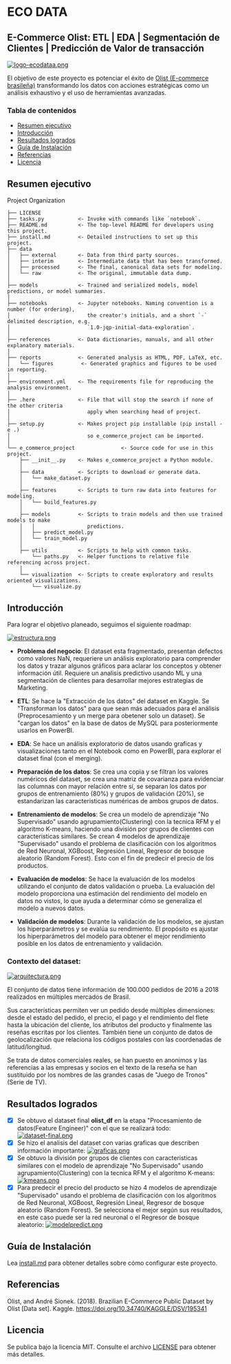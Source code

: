 # ECO DATA

## E-Commerce Olist: ETL | EDA | Segmentación de Clientes | Predicción de Valor de transacción

[![logo-ecodataa.png](https://i.postimg.cc/851LGQSX/logo-ecodataa.png)](https://postimg.cc/McFn0LX1)

El objetivo de este proyecto es potenciar el éxito de [Olist (E-commerce brasileña)](https://www.kaggle.com/datasets/olistbr/brazilian-ecommerce/data) transformando los datos con acciones estratégicas como un análisis exhaustivo y el uso de herramientas avanzadas.

### Tabla de contenidos
- [Resumen ejecutivo](#resumen_ejecutivo)
- [Introducción](#introducción)
- [Resultados logrados](#resultados_logrados)
- [Guía de Instalación](#guía_de_Instalación)
- [Referencias](#referencias)
- [Licencia](#licencia)

## Resumen ejecutivo

Project Organization

    ├── LICENSE
    ├── tasks.py           <- Invoke with commands like `notebook`.
    ├── README.md          <- The top-level README for developers using this project.
    ├── install.md         <- Detailed instructions to set up this project.
    ├── data
    │   ├── external       <- Data from third party sources.
    │   ├── interim        <- Intermediate data that has been transformed.
    │   ├── processed      <- The final, canonical data sets for modeling.
    │   └── raw            <- The original, immutable data dump.
    │
    ├── models             <- Trained and serialized models, model predictions, or model summaries.
    │
    ├── notebooks          <- Jupyter notebooks. Naming convention is a number (for ordering),
    │                         the creator's initials, and a short `-` delimited description, e.g.
    │                         `1.0-jqp-initial-data-exploration`.
    │
    ├── references         <- Data dictionaries, manuals, and all other explanatory materials.
    │
    ├── reports            <- Generated analysis as HTML, PDF, LaTeX, etc.
    │   └── figures         <- Generated graphics and figures to be used in reporting.
    │
    ├── environment.yml    <- The requirements file for reproducing the analysis environment.
    │
    ├── .here              <- File that will stop the search if none of the other criteria
    │                         apply when searching head of project.
    │
    ├── setup.py           <- Makes project pip installable (pip install -e .)
    │                         so e_commerce_project can be imported.
    │
    └── e_commerce_project               <- Source code for use in this project.
        ├── __init__.py    <- Makes e_commerce_project a Python module.
        │
        ├── data           <- Scripts to download or generate data.
        │   └── make_dataset.py
        │
        ├── features       <- Scripts to turn raw data into features for modeling.
        │   └── build_features.py
        │
        ├── models         <- Scripts to train models and then use trained models to make
        │   │                 predictions.
        │   ├── predict_model.py
        │   └── train_model.py
        │
        ├── utils          <- Scripts to help with common tasks.
            └── paths.py   <- Helper functions to relative file referencing across project.
        │
        └── visualization  <- Scripts to create exploratory and results oriented visualizations.
            └── visualize.py


## Introducción
Para lograr el objetivo planeado, seguimos el siguiente roadmap:


[![estructura.png](https://i.postimg.cc/26CPh6Qk/estructura.png)](https://postimg.cc/t1mSH9vw)

- **Problema del negocio**: El dataset esta fragmentado, presentan defectos como valores NaN, requeriere un análisis exploratorio para comprender los datos y trazar algunos gráficos para aclarar los conceptos y obtener información útil. Requiere un analisis predictivo usando ML y una segmentación de clientes para desarrollar mejores estrategias de Marketing.

- **ETL**: Se hace la "Extracción de los datos" del dataset en Kaggle. Se "Transforman los datos" para que sean más adecuados para el análisis (Preprocesamiento y un merge para obetener solo un dataset). Se "cargan los datos" en la base de datos de MySQL para posteriormente usarlos en PowerBI.

- **EDA**: Se hace un análisis exploratorio de datos usando graficas y visualizaciones tanto en el Notebook como en PowerBI, para explorar el dataset final (con el merging).  

- **Preparación de los datos**: Se crea una copia y se filtran los valores numéricos del dataset, se crea una matriz de covarianza para evidenciar las columnas con mayor relación entre sí, se separan los datos por grupos de entrenamiento (80%) y grupos de validación (20%), se estandarizan las caracteristicas numéricas de ambos grupos de datos.

- **Entrenamiento de modelos**: Se crea un modelo de aprendizaje "No Supervisado" usando agrupamiento(Clustering) con la tecnica RFM y el algoritmo K-means, haciendo una división por grupos de clientes con caracteristicas similares. Se crean 4 modelos de aprendizaje "Supervisado" usando el problema de clasificación con los algoritmos de Red Neuronal, XGBoost, Regresión Lineal, Regresor de bosque aleatorio (Random Forest). Esto con el fin de predecir el precio de los productos.

- **Evaluación de modelos**: Se hace la evaluación de los modelos utilizando el conjunto de datos validación o prueba. La evaluación del modelo proporciona una estimación del rendimiento del modelo en datos no vistos, lo que ayuda a determinar cómo se generaliza el modelo a nuevos datos.

- **Validación de modelos**: Durante la validación de los modelos, se ajustan los hiperparámetros y se evalúa su rendimiento. El propósito es ajustar los hiperparámetros del modelo para obtener el mejor rendimiento posible en los datos de entrenamiento y validación.


### Contexto del dataset:

[![arquitectura.png](https://i.postimg.cc/RZhMjgy1/arquitectura.png)](https://postimg.cc/3kM5GFKW)

El conjunto de datos tiene información de 100.000 pedidos de 2016 a 2018 realizados en múltiples mercados de Brasil. 

Sus características permiten ver un pedido desde múltiples dimensiones: desde el estado del pedido, el precio, el pago y el rendimiento del flete hasta la ubicación del cliente, los atributos del producto y finalmente las reseñas escritas por los clientes. También tiene un conjunto de datos de geolocalización que relaciona los códigos postales con las coordenadas de latitud/longitud.

Se trata de datos comerciales reales, se han puesto en anonimos y las referencias a las empresas y socios en el texto de la reseña se han sustituido por los nombres de las grandes casas de "Juego de Tronos"(Serie de TV).

## Resultados logrados

- [x]  Se obtuvo el dataset final **olist_df** en la etapa "Procesamiento de datos(Feature Engineer)" con el que se realizará todo:
[![dataset-final.png](https://i.postimg.cc/JhvTxhCV/dataset-final.png)](https://postimg.cc/qtcXM47j)
- [x]  Se hizo el analisis del dataset con varias graficas que describen información importante:
[![graficas.png](https://i.postimg.cc/yddyMgcr/graficas.png)](https://postimg.cc/bG7nbv6Q)
- [x]  Se obtuvo la división por grupos de clientes con caracteristicas similares con el modelo de aprendizaje "No Supervisado" usando agrupamiento(Clustering) con la tecnica RFM y el algoritmo K-means:
[![kmeans.png](https://i.postimg.cc/rs6XzkVc/kmeans.png)](https://postimg.cc/JDQddSHd)
- [x]  Para predecir el precio del producto se hizo 4 modelos de aprendizaje "Supervisado" usando el problema de clasificación con los algoritmos de Red Neuronal, XGBoost, Regresión Lineal, Regresor de bosque aleatorio (Random Forest). Se selecciona el mejor según sus resultados, en este caso puede ser la red neuronal o el Regresor de bosque aleatorio:
[![modelpredict.png](https://i.postimg.cc/0jfs44vs/modelpredict.png)](https://postimg.cc/7JfdGmbs)

## Guía de Instalación

Lea [install.md](install.md) para obtener detalles sobre cómo configurar este proyecto.

## Referencias

Olist, and André Sionek. (2018). Brazilian E-Commerce Public Dataset by Olist [Data set]. Kaggle. https://doi.org/10.34740/KAGGLE/DSV/195341

## Licencia

Se publica bajo la licencia MIT. Consulte el archivo [LICENSE](/LICENSE) para obtener más detalles.

